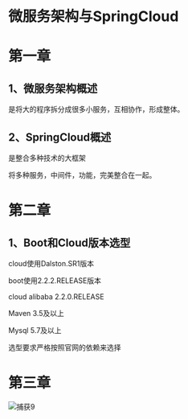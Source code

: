 # 微服务架构与SpringCloud

# 第一章

## 1、微服务架构概述

是将大的程序拆分成很多小服务，互相协作，形成整体。

## 2、SpringCloud概述

是整合多种技术的大框架

将多种服务，中间件，功能，完美整合在一起。

# 第二章

## 1、Boot和Cloud版本选型

cloud使用Dalston.SR1版本

boot使用2.2.2.RELEASE版本

cloud alibaba 2.2.0.RELEASE

Maven 3.5及以上

Mysql 5.7及以上

选型要求严格按照官网的依赖来选择

# 第三章

![捕获9](C:\Users\wxw\Desktop\学习\Note\images\捕获9.PNG)